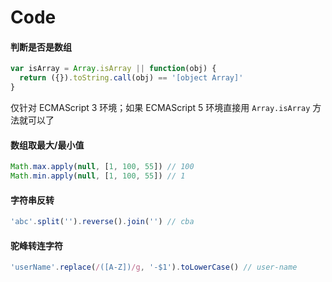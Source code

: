 # Code

#### 判断是否是数组

``` javascript
var isArray = Array.isArray || function(obj) {
  return ({}).toString.call(obj) == '[object Array]'
}
```

仅针对 ECMAScript 3 环境；如果 ECMAScript 5 环境直接用 `Array.isArray` 方法就可以了

#### 数组取最大/最小值

``` javascript
Math.max.apply(null, [1, 100, 55]) // 100
Math.min.apply(null, [1, 100, 55]) // 1
```

#### 字符串反转

``` javascript
'abc'.split('').reverse().join('') // cba
```

#### 驼峰转连字符

``` javascript
'userName'.replace(/([A-Z])/g, '-$1').toLowerCase() // user-name
```
